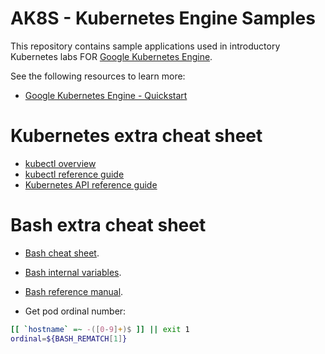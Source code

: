 # AK8S - Kubernetes Engine Samples
This repository contains sample applications used in introductory Kubernetes labs FOR
[Google Kubernetes Engine](https://cloud.google.com/kubernetes-engine/).

See the following resources to learn more:

- [Google Kubernetes Engine - Quickstart](https://cloud.google.com/kubernetes-engine/docs/quickstart)

# Kubernetes extra cheat sheet

* [kubectl overview](https://kubernetes.io/docs/reference/kubectl/overview/)
* [kubectl reference guide](https://kubernetes.io/docs/reference/generated/kubectl/kubectl-commands#-strong-getting-started-strong-)
* [Kubernetes API reference guide](https://kubernetes.io/docs/reference/generated/kubernetes-api/v1.18/)

# Bash extra cheat sheet

* [Bash cheat sheet](https://devhints.io/bash/).

* [Bash internal variables](https://www.gnu.org/software/bash/manual/html_node/Bash-Variables.html/).

* [Bash reference manual](https://www.gnu.org/software/bash/manual/html_node/).

* Get pod ordinal number:
```bash
[[ `hostname` =~ -([0-9]+)$ ]] || exit 1
ordinal=${BASH_REMATCH[1]}
```
